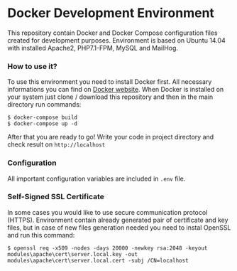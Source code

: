 # Docker Development Environment
This repository contain Docker and Docker Compose configuration files created for development purposes.
Environment is based on Ubuntu 14.04 with installed Apache2, PHP7.1-FPM, MySQL and MailHog.

### How to use it?
To use this environment you need to install Docker first. All necessary informations you can find on [Docker website](https://www.docker.com). When Docker is installed on your system just clone / download this repository and then in the main directory run commands:

```shell
$ docker-compose build
$ docker-compose up -d
```

After that you are ready to go! Write your code in project directory and check result on ``http://localhost``

### Configuration
All important configuration variables are included in ``.env`` file.

### Self-Signed SSL Certificate
In some cases you would like to use secure communication protocol (HTTPS). Environment contain already generated pair of certificate and key files, but in case of new files generation needed you need to instal OpenSSL and run this command:

```shell
$ openssl req -x509 -nodes -days 20000 -newkey rsa:2048 -keyout modules\apache\cert\server.local.key -out modules\apache\cert\server.local.cert -subj /CN=localhost
```